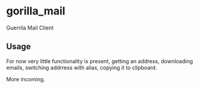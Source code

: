 # gorilla_mail

Guerrila Mail Client

## Usage

For now very little functionality is present, getting an address, downloading emails, switching addrress with alias, copying it to clipboard.

More incoming.